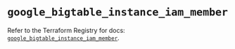 # `google_bigtable_instance_iam_member`

Refer to the Terraform Registry for docs: [`google_bigtable_instance_iam_member`](https://registry.terraform.io/providers/hashicorp/google-beta/5.13.0/docs/resources/google_bigtable_instance_iam_member).
